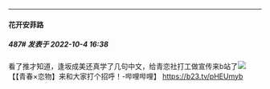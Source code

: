 

*****

####  花开安菲路  
##### 487#       发表于 2022-10-4 16:38

看了推才知道，逢坂成美还真学了几句中文，给青恋社打工做宣传来b站了<img src="https://static.saraba1st.com/image/smiley/face2017/067.png" referrerpolicy="no-referrer">
【【青春×恋物】来和大家打个招呼！-哔哩哔哩】 https://b23.tv/pHEUmyb

